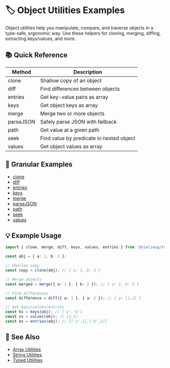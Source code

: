 # 🏷️ Object Utilities Examples

Object utilities help you manipulate, compare, and traverse objects in a type-safe, ergonomic way. Use these helpers for
cloning, merging, diffing, extracting keys/values, and more.

## 📚 Quick Reference

| Method    | Description                              |
| --------- | ---------------------------------------- |
| clone     | Shallow copy of an object                |
| diff      | Find differences between objects         |
| entries   | Get key-value pairs as array             |
| keys      | Get object keys as array                 |
| merge     | Merge two or more objects                |
| parseJSON | Safely parse JSON with fallback          |
| path      | Get value at a given path                |
| seek      | Find value by predicate in nested object |
| values    | Get object values as array               |

## 🔗 Granular Examples

- [clone](./object/clone.md)
- [diff](./object/diff.md)
- [entries](./object/entries.md)
- [keys](./object/keys.md)
- [merge](./object/merge.md)
- [parseJSON](./object/parseJSON.md)
- [path](./object/path.md)
- [seek](./object/seek.md)
- [values](./object/values.md)

## 💡 Example Usage

```ts
import { clone, merge, diff, keys, values, entries } from '@vielzeug/toolkit';

const obj = { a: 1, b: 2 };

// Shallow copy
const copy = clone(obj); // { a: 1, b: 2 }

// Merge objects
const merged = merge({ a: 1 }, { b: 2 }); // { a: 1, b: 2 }

// Find differences
const difference = diff({ a: 1 }, { a: 2 }); // { a: [1,2] }

// Get keys/values/entries
const ks = keys(obj); // ['a','b']
const vs = values(obj); // [1,2]
const es = entries(obj); // [['a',1],['b',2]]
```

## 🔎 See Also

- [Array Utilities](./array.md)
- [String Utilities](./string.md)
- [Typed Utilities](./typed.md)
